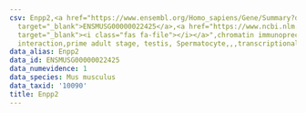 ```yaml
---
csv: Enpp2,<a href="https://www.ensembl.org/Homo_sapiens/Gene/Summary?db=core;g=ENSMUSG00000022425"
  target="_blank">ENSMUSG00000022425</a>,<a href="https://www.ncbi.nlm.nih.gov/pubmed/25450459"
  target="_blank"><i class="fas fa-file"></i></a>",chromatin immunoprecipitation assay,direct
  interaction,prime adult stage, testis, Spermatocyte,,,transcriptional regulation,
data_alias: Enpp2
data_id: ENSMUSG00000022425
data_numevidence: 1
data_species: Mus musculus
data_taxid: '10090'
title: Enpp2
---
```

